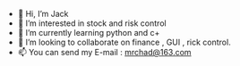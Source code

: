 - 👋 Hi, I’m Jack
- 👀 I’m interested in stock and risk control
- 🌱 I’m currently learning python and c+
- 💞️ I’m looking to collaborate on finance , GUI , rick control.
- 📫 You can send my E-mail : mrchad@163.com 

<!---
Jack-RiskMCode/Jack-RiskMCode is a ✨ special ✨ repository because its `README.md` (this file) appears on your GitHub profile.
You can click the Preview link to take a look at your changes.
--->
